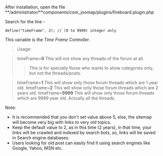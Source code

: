 After installation, open the file  **/administrator/**components/com\_joomap/plugins/fireboard.plugin.php

Search for the line -

```
define("timeFrame", 2); // (0 to 9999) integer only
```

This variable is the _Time Frame Controller_.

> Usage:

> timeFrame=**0**   This will not show any threads of the forum at all.
> > This is for specially those who wants to show categories only, but not the threads/posts.


> timeFrame=**1**     This will show only those forum threads which are 1 year old.
> timeFrame=**2**     This will show only those forum threads which are 2 years old.
> timeFrame=**9999**  This will show only those forum threads which are 9999 year old. Actually all the threads.



Note:

  * It is recommended that you don't set value above 5, else, the sitemap will become very big with links to very old topics.
  * Keep the default value to 2, as in this time (2 years), in that time, your links will be crawled and indexed by search bots, so, links will be saved in Search engine databases.
  * Users looking for old post can easily find it using search engines like Google, Yahoo, MSN etc.